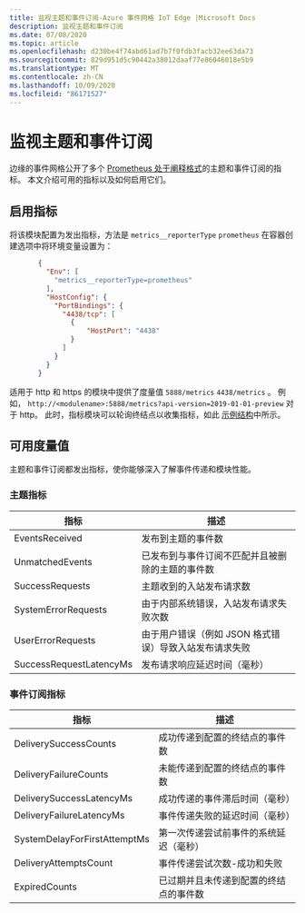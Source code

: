 ```yaml
---
title: 监视主题和事件订阅-Azure 事件网格 IoT Edge |Microsoft Docs
description: 监视主题和事件订阅
ms.date: 07/08/2020
ms.topic: article
ms.openlocfilehash: d230be4f74abd61ad7b7f0fdb3facb32ee63da73
ms.sourcegitcommit: 829d951d5c90442a38012daaf77e86046018e5b9
ms.translationtype: MT
ms.contentlocale: zh-CN
ms.lasthandoff: 10/09/2020
ms.locfileid: "86171527"
---
```

# <a name="monitor-topics-and-event-subscriptions"></a>监视主题和事件订阅

边缘的事件网格公开了多个 [Prometheus 处于阐释格式](https://prometheus.io/docs/instrumenting/exposition_formats/)的主题和事件订阅的指标。 本文介绍可用的指标以及如何启用它们。

## <a name="enable-metrics"></a>启用指标

将该模块配置为发出指标，方法是 `metrics__reporterType` `prometheus` 在容器创建选项中将环境变量设置为：

 ```json
        {
          "Env": [
            "metrics__reporterType=prometheus"
          ],
          "HostConfig": {
            "PortBindings": {
              "4438/tcp": [
                {
                    "HostPort": "4438"
                }
              ]
            }
          }
        }
 ```    

适用于 http 和 https 的模块中提供了度量值 `5888/metrics` `4438/metrics` 。 例如， `http://<modulename>:5888/metrics?api-version=2019-01-01-preview` 对于 http。 此时，指标模块可以轮询终结点以收集指标，如此 [示例结构](https://github.com/veyalla/ehm)中所示。

## <a name="available-metrics"></a>可用度量值

主题和事件订阅都发出指标，使你能够深入了解事件传递和模块性能。

### <a name="topic-metrics"></a>主题指标

| 指标 | 描述 |
| ------ | ----------- |
| EventsReceived | 发布到主题的事件数
| UnmatchedEvents | 已发布到与事件订阅不匹配并且被删除的主题的事件数
| SuccessRequests | 主题收到的入站发布请求数
| SystemErrorRequests | 由于内部系统错误，入站发布请求失败次数
| UserErrorRequests | 由于用户错误（例如 JSON 格式错误）导致入站发布请求失败
| SuccessRequestLatencyMs | 发布请求响应延迟时间（毫秒）


### <a name="event-subscription-metrics"></a>事件订阅指标

| 指标 | 描述 |
| ------ | ----------- |
| DeliverySuccessCounts | 成功传递到配置的终结点的事件数
| DeliveryFailureCounts | 未能传递到配置的终结点的事件数
| DeliverySuccessLatencyMs | 成功传递的事件滞后时间（毫秒）
| DeliveryFailureLatencyMs | 事件传递失败的延迟时间（毫秒）
| SystemDelayForFirstAttemptMs | 第一次传递尝试前事件的系统延迟（毫秒）
| DeliveryAttemptsCount | 事件传递尝试次数-成功和失败
| ExpiredCounts | 已过期并且未传递到配置的终结点的事件数